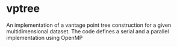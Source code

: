 # vptree
An implementation of a vantage point tree construction for a given multidimensional dataset. The code  defines a serial and a parallel implementation using OpenMP
